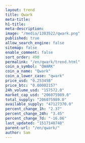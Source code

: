 ```yaml
---
layout: trend
title: Qwark
meta-title: 
h1-title: 
meta-description: 
image: "/media/1383522/qwark.png"
published: true
allow_search_engine: false
sitemap: false
enable_comment: false
sort_order: 490
permalink: "/en/qwark/trend.html"
coin_a_symbol: "QWARK"
coin_a_name: "Qwark"
coin_a_lower_case: "qwark"
price_usd: "0.253458"
price_btc: "0.00002157"
24h_volume_usd: "157572.0"
market_cap_usd: "206075989.0"
total_supply: "206075989.0"
available_supply: "47127370.0"
percent_change_1h: "2.37"
percent_change_24h: "3.45"
percent_change_7d: "-16.06"
last_updated: "1517140748"
parent-url: "/en/qwark/"
author: Sam
---
```


